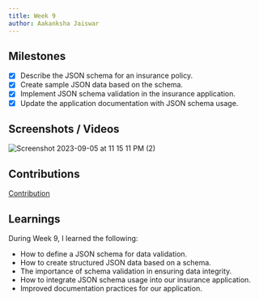 ```yaml
---
title: Week 9
author: Aakanksha Jaiswar
---
```


## Milestones
- [x] Describe the JSON schema for an insurance policy.
- [x] Create sample JSON data based on the schema.
- [x] Implement JSON schema validation in the insurance application.
- [x] Update the application documentation with JSON schema usage.

## Screenshots / Videos 
![Screenshot 2023-09-05 at 11 15 11 PM (2)](https://github.com/aakanksha1801/c4gt-milestones/assets/84894401/19d39ac3-d923-4819-96c1-ba817829c39e)

## Contributions
[Contribution](https://docs.google.com/document/d/1Zhte3rLat6MirECMzhXk9ZOCYFXUXes7VQWGEYPelm8/edit?usp=sharing)
## Learnings

During Week 9, I learned the following:

- How to define a JSON schema for data validation.
- How to create structured JSON data based on a schema.
- The importance of schema validation in ensuring data integrity.
- How to integrate JSON schema usage into our insurance application.
- Improved documentation practices for our application.
